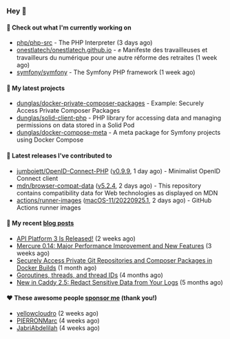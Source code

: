 ### Hey 👋

#### 👷 Check out what I'm currently working on

- [php/php-src](https://github.com/php/php-src) - The PHP Interpreter (3 days ago)
- [onestlatech/onestlatech.github.io](https://github.com/onestlatech/onestlatech.github.io) - ✊ Manifeste des travailleuses et travailleurs du numérique pour une autre réforme des retraites (1 week ago)
- [symfony/symfony](https://github.com/symfony/symfony) - The Symfony PHP framework (1 week ago)

#### 🌱 My latest projects

- [dunglas/docker-private-composer-packages](https://github.com/dunglas/docker-private-composer-packages) - Example: Securely Access Private Composer Packages
- [dunglas/solid-client-php](https://github.com/dunglas/solid-client-php) - PHP library for accessing data and managing permissions on data stored in a Solid Pod
- [dunglas/docker-compose-meta](https://github.com/dunglas/docker-compose-meta) - A meta package for Symfony projects using Docker Compose

#### 🔭 Latest releases I've contributed to

- [jumbojett/OpenID-Connect-PHP](https://github.com/jumbojett/OpenID-Connect-PHP) ([v0.9.9](https://github.com/jumbojett/OpenID-Connect-PHP/releases/tag/v0.9.9), 1 day ago) - Minimalist OpenID Connect client
- [mdn/browser-compat-data](https://github.com/mdn/browser-compat-data) ([v5.2.4](https://github.com/mdn/browser-compat-data/releases/tag/v5.2.4), 2 days ago) - This repository contains compatibility data for Web technologies as displayed on MDN
- [actions/runner-images](https://github.com/actions/runner-images) ([macOS-11/20220925.1](https://github.com/actions/runner-images/releases/tag/macOS-11%2F20220925.1), 2 days ago) - GitHub Actions runner images

#### 📜 My recent [blog posts](https://dunglas.fr)

- [API Platform 3 Is Released!](https://dunglas.dev/2022/09/api-platform-3-is-released/) (2 weeks ago)
- [Mercure 0.14: Major Performance Improvement and New Features](https://dunglas.dev/2022/09/mercure-0-14/) (3 weeks ago)
- [Securely Access Private Git Repositories and Composer Packages in Docker Builds](https://dunglas.dev/2022/08/securely-access-private-git-repositories-and-composer-packages-in-docker-builds/) (1 month ago)
- [Goroutines, threads, and thread IDs](https://dunglas.dev/2022/05/goroutines-threads-and-thread-ids/) (4 months ago)
- [New in Caddy 2.5: Redact Sensitive Data from Your Logs](https://dunglas.dev/2022/04/caddy-logging-security-improvements/) (5 months ago)

#### ❤️ These awesome people [sponsor me](https://github.com/sponsors/dunglas) (thank you!)

- [yellowcloudro](https://github.com/yellowcloudro) (2 weeks ago)
- [PIERRONMarc](https://github.com/PIERRONMarc) (4 weeks ago)
- [JabriAbdelilah](https://github.com/JabriAbdelilah) (4 weeks ago)
